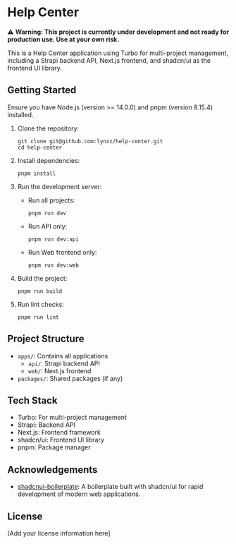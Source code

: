 # Help Center

⚠️ **Warning: This project is currently under development and not ready for production use. Use at your own risk.**

This is a Help Center application using Turbo for multi-project management, including a Strapi backend API, Next.js frontend, and shadcn/ui as the frontend UI library.

## Getting Started

Ensure you have Node.js (version >= 14.0.0) and pnpm (version 8.15.4) installed.

1. Clone the repository:
   ```
   git clone git@github.com:lynzz/help-center.git
   cd help-center
   ```

2. Install dependencies:
   ```
   pnpm install
   ```

3. Run the development server:
   - Run all projects:
     ```
     pnpm run dev
     ```
   - Run API only:
     ```
     pnpm run dev:api
     ```
   - Run Web frontend only:
     ```
     pnpm run dev:web
     ```

4. Build the project:
   ```
   pnpm run build
   ```

5. Run lint checks:
   ```
   pnpm run lint
   ```

## Project Structure

- `apps/`: Contains all applications
  - `api/`: Strapi backend API
  - `web/`: Next.js frontend
- `packages/`: Shared packages (if any)

## Tech Stack

- Turbo: For multi-project management
- Strapi: Backend API
- Next.js: Frontend framework
- shadcn/ui: Frontend UI library
- pnpm: Package manager

## Acknowledgements

- [shadcnui-boilerplate](https://github.com/TinsFox/shadcnui-boilerplate): A boilerplate built with shadcn/ui for rapid development of modern web applications.

## License

[Add your license information here]
